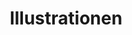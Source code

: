 ---
title: Illustrationen
pageId: illustration-list
layout: pages/gallery-list
list:
- pageId: ilustrace/kafka
- pageId: ilustrace/don-juan
- pageId: ilustrace/psi-vino
- pageId: ilustrace/duse-zrcadlo
---